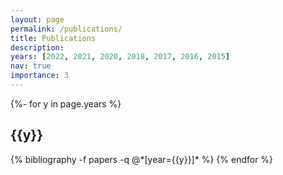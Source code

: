 ```yaml
---
layout: page
permalink: /publications/
title: Publications
description:
years: [2022, 2021, 2020, 2018, 2017, 2016, 2015]
nav: true
importance: 3
---
```

<!-- _pages/publications.md -->
<div class="publications">

{%- for y in page.years %}
  <h2 class="year">{{y}}</h2>
  {% bibliography -f papers -q @*[year={{y}}]* %}
{% endfor %}

</div>

